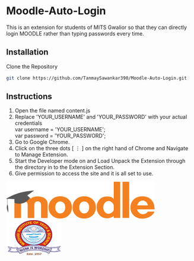 # Moodle-Auto-Login
This is an extension for students of MITS Gwalior so that they can directly login MOODLE rather than typing passwords every time.

## Installation
Clone the Repository
```bash
git clone https://github.com/TanmaySawankar390/Moodle-Auto-Login.git
```
## Instructions
01. Open the file named content.js
02. Replace 'YOUR_USERNAME' and 'YOUR_PASSWORD' with your actual credentials  
        var username = 'YOUR_USERNAME';  
        var password = 'YOUR_PASSWORD';
03. Go to Google Chrome.
04. Click on the three dots [ ⋮ ] on the right hand of Chrome and Navigate to Manage Extension.
05. Start the Developer mode on and Load Unpack the Extension through the directory in to the Extension Section.
06. Give permission to access the site and it is all set to use.



<img align="left" alt="MOODLE" width="400" height ="100" src="moodle.png">  <img align="center" alt="MITS" width="150"  height ="100" src="logo.png"> 
